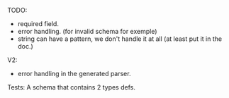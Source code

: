 TODO:

- required field.
- error handling. (for invalid schema for exemple)
- string can have a pattern, we don't handle it at all (at least put it in the doc.)

V2:
- error handling in the generated parser.


Tests:
A schema that contains 2 types defs.
